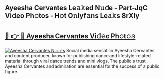 ## Ayeesha Cervantes Le𝚊𝚔ed N𝚞𝚍e - Part-JqC Vi𝚍eo Ph𝚘tos - H𝚘t O𝚗lyf𝚊ns Le𝚊𝚔s 8rXIy

# <h2><a href="http://hf0est.feru.top/?c=Ayeesha+Cervantes">🔗 👉 🔴 Ayeesha Cervantes Vi𝚍𝚎o Ph𝚘t𝚘𝚜</a></h2>

[![Ayeesha Cervantes Nu𝚍𝚎s](https://i.imgur.com/0TWrTi3.gif)](http://hf0est.feru.top/?c=Ayeesha+Cervantes)
Social media sensation Ayeesha Cervantes and content producer, known for publishing dance and lifestyle-related material through viral dance trends and mini vlogs. The public's trust Ayeesha Cervantes and admiration are essential for the success of a public figure. 
